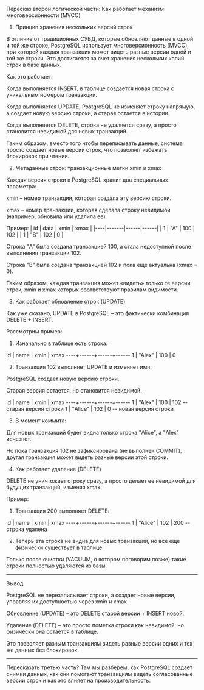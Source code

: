 Пересказ второй логической части: Как работает механизм многоверсионности (MVCC)

1. Принцип хранения нескольких версий строк

В отличие от традиционных СУБД, которые обновляют данные в одной и той же строке, PostgreSQL использует многоверсионность (MVCC), при которой каждая транзакция может видеть разные версии одной и той же строки. Это достигается за счет хранения нескольких копий строк в базе данных.

Как это работает:

Когда выполняется INSERT, в таблице создается новая строка с уникальным номером транзакции.

Когда выполняется UPDATE, PostgreSQL не изменяет строку напрямую, а создает новую версию строки, а старая остается в истории.

Когда выполняется DELETE, строка не удаляется сразу, а просто становится невидимой для новых транзакций.


Таким образом, вместо того чтобы переписывать данные, система просто создает новые версии строк, что позволяет избежать блокировок при чтении.

2. Метаданные строк: транзакционные метки xmin и xmax

Каждая версия строки в PostgreSQL хранит два специальных параметра:

xmin – номер транзакции, которая создала эту версию строки.

xmax – номер транзакции, которая сделала строку невидимой (например, обновила или удалила ее).


Пример:
| id | data  | xmin | xmax | |----|-------|------|------| | 1  | "A"   | 100  | 102  |
| 1  | "B"   | 102  | 0    |

Строка "A" была создана транзакцией 100, а стала недоступной после выполнения транзакции 102.

Строка "B" была создана транзакцией 102 и пока еще актуальна (xmax = 0).


Таким образом, каждая транзакция может «видеть» только те версии строк, xmin и xmax которых соответствуют правилам видимости.

3. Как работает обновление строк (UPDATE)

Как уже сказано, UPDATE в PostgreSQL – это фактически комбинация DELETE + INSERT.

Рассмотрим пример:

1. Изначально в таблице есть строка:

id | name  | xmin | xmax
----+------+------+------
1  | "Alex" | 100  | 0


2. Транзакция 102 выполняет UPDATE и изменяет имя:

PostgreSQL создает новую версию строки.

Старая версия остается, но становится невидимой.


id | name  | xmin | xmax
----+------+------+------
1  | "Alex" | 100  | 102  -- старая версия строки
1  | "Alice" | 102  | 0  -- новая версия строки


3. В момент коммита:

Для новых транзакций будет видна только строка "Alice", а "Alex" исчезнет.

Но пока транзакция 102 не зафиксирована (не выполнен COMMIT), другая транзакция может видеть разные версии этой строки.




4. Как работает удаление (DELETE)

DELETE не уничтожает строку сразу, а просто делает ее невидимой для будущих транзакций, изменяя xmax.

Пример:

1. Транзакция 200 выполняет DELETE:

id | name  | xmin | xmax
----+------+------+------
1  | "Alice" | 102  | 200  -- строка удалена


2. Теперь эта строка не видна для новых транзакций, но все еще физически существует в таблице.



Только после очистки (VACUUM, о котором поговорим позже) такие строки полностью удаляются из базы.


---

Вывод

PostgreSQL не перезаписывает строки, а создает новые версии, управляя их доступностью через xmin и xmax.

Обновление (UPDATE) – это DELETE старой версии + INSERT новой.

Удаление (DELETE) – это просто пометка строки как невидимой, но физически она остается в таблице.

Это позволяет разным транзакциям видеть разные версии одних и тех же данных без блокировок.



---

Пересказать третью часть? Там мы разберем, как PostgreSQL создает снимки данных, как они помогают транзакциям видеть согласованные версии строк и как это влияет на производительность.

 
